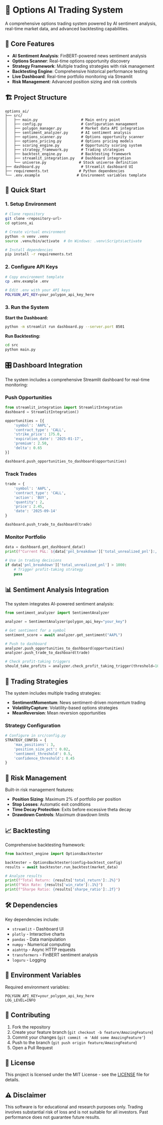 # 🚀 Options AI Trading System

A comprehensive options trading system powered by AI sentiment analysis, real-time market data, and advanced backtesting capabilities.

## 🎯 Core Features

- **AI Sentiment Analysis**: FinBERT-powered news sentiment analysis
- **Options Scanner**: Real-time options opportunity discovery
- **Strategy Framework**: Multiple trading strategies with risk management
- **Backtesting Engine**: Comprehensive historical performance testing
- **Live Dashboard**: Real-time portfolio monitoring via Streamlit
- **Risk Management**: Advanced position sizing and risk controls

## 🏗️ Project Structure

```
options_ai/
├── src/
│   ├── main.py                    # Main entry point
│   ├── config.py                  # Configuration management
│   ├── polygon_manager.py         # Market data API integration
│   ├── sentiment_analyzer.py      # AI sentiment analysis
│   ├── options_scanner.py         # Options opportunity scanner
│   ├── options_pricing.py         # Options pricing models
│   ├── scoring_engine.py          # Opportunity scoring system
│   ├── strategy_framework.py      # Trading strategies
│   ├── backtest_engine.py         # Backtesting framework
│   ├── streamlit_integration.py   # Dashboard integration
│   └── universe.py               # Stock universe definition
├── dashboard.py                   # Streamlit dashboard UI
├── requirements.txt              # Python dependencies
└── .env.example                 # Environment variables template
```

## 🚀 Quick Start

### 1. Setup Environment

```bash
# Clone repository
git clone <repository-url>
cd options_ai

# Create virtual environment
python -m venv .venv
source .venv/bin/activate  # On Windows: .venv\Scripts\activate

# Install dependencies
pip install -r requirements.txt
```

### 2. Configure API Keys

```bash
# Copy environment template
cp .env.example .env

# Edit .env with your API keys
POLYGON_API_KEY=your_polygon_api_key_here
```

### 3. Run the System

**Start the Dashboard:**
```bash
python -m streamlit run dashboard.py --server.port 8501
```

**Run Backtesting:**
```bash
cd src
python main.py
```

## 🎛️ Dashboard Integration

The system includes a comprehensive Streamlit dashboard for real-time monitoring:

### Push Opportunities
```python
from streamlit_integration import StreamlitIntegration
dashboard = StreamlitIntegration()

opportunities = [{
    'symbol': 'AAPL',
    'contract_type': 'CALL', 
    'strike_price': 175.0,
    'expiration_date': '2025-01-17',
    'premium': 2.50,
    'delta': 0.65
}]

dashboard.push_opportunities_to_dashboard(opportunities)
```

### Track Trades
```python
trade = {
    'symbol': 'AAPL',
    'contract_type': 'CALL',
    'action': 'BUY',
    'quantity': 2,
    'price': 2.45,
    'date': '2025-09-14'
}

dashboard.push_trade_to_dashboard(trade)
```

### Monitor Portfolio
```python
data = dashboard.get_dashboard_data()
print(f"Current P&L: ${data['pnl_breakdown']['total_unrealized_pnl']:,.2f}")

# Use in trading decisions
if data['pnl_breakdown']['total_unrealized_pnl'] > 1000:
    # Trigger profit-taking strategy
    pass
```

## 📊 Sentiment Analysis Integration

The system integrates AI-powered sentiment analysis:

```python
from sentiment_analyzer import SentimentAnalyzer

analyzer = SentimentAnalyzer(polygon_api_key="your_key")

# Get sentiment for a symbol
sentiment_score = await analyzer.get_sentiment("AAPL")

# Push to dashboard
analyzer.push_opportunities_to_dashboard(opportunities)
analyzer.push_trade_to_dashboard(trade)

# Check profit-taking triggers
should_take_profits = analyzer.check_profit_taking_trigger(threshold=1000)
```

## 🎯 Trading Strategies

The system includes multiple trading strategies:

- **SentimentMomentum**: News sentiment-driven momentum trading
- **VolatilityCapture**: Volatility-based options strategies
- **MeanReversion**: Mean reversion opportunities

### Strategy Configuration
```python
# Configure in src/config.py
STRATEGY_CONFIG = {
    'max_positions': 3,
    'position_size_pct': 0.02,
    'sentiment_threshold': 0.5,
    'confidence_threshold': 0.45
}
```

## 🔧 Risk Management

Built-in risk management features:

- **Position Sizing**: Maximum 2% of portfolio per position
- **Stop Losses**: Automatic exit conditions
- **Time Decay Protection**: Exits before excessive theta decay
- **Drawdown Controls**: Maximum drawdown limits

## 📈 Backtesting

Comprehensive backtesting framework:

```python
from backtest_engine import OptionsBacktester

backtester = OptionsBacktester(config=backtest_config)
results = await backtester.run_backtest(market_data)

# Analyze results
print(f"Total Return: {results['total_return']:.2%}")
print(f"Win Rate: {results['win_rate']:.1%}")
print(f"Sharpe Ratio: {results['sharpe_ratio']:.2f}")
```

## 🛠️ Dependencies

Key dependencies include:
- `streamlit` - Dashboard UI
- `plotly` - Interactive charts
- `pandas` - Data manipulation
- `numpy` - Numerical computing
- `aiohttp` - Async HTTP requests
- `transformers` - FinBERT sentiment analysis
- `loguru` - Logging

## 📝 Environment Variables

Required environment variables:

```env
POLYGON_API_KEY=your_polygon_api_key_here
LOG_LEVEL=INFO
```

## 🤝 Contributing

1. Fork the repository
2. Create your feature branch (`git checkout -b feature/AmazingFeature`)
3. Commit your changes (`git commit -m 'Add some AmazingFeature'`)
4. Push to the branch (`git push origin feature/AmazingFeature`)
5. Open a Pull Request

## 📄 License

This project is licensed under the MIT License - see the [LICENSE](LICENSE) file for details.

## ⚠️ Disclaimer

This software is for educational and research purposes only. Trading involves substantial risk of loss and is not suitable for all investors. Past performance does not guarantee future results.
